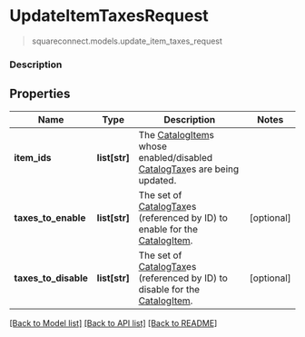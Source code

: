# UpdateItemTaxesRequest
> squareconnect.models.update_item_taxes_request

### Description



## Properties
Name | Type | Description | Notes
------------ | ------------- | ------------- | -------------
**item_ids** | **list[str]** | The [CatalogItem](#type-catalogitem)s whose enabled/disabled [CatalogTax](#type-catalogtax)es are being updated. |
**taxes_to_enable** | **list[str]** | The set of [CatalogTax](#type-catalogtax)es (referenced by ID) to enable for the [CatalogItem](#type-catalogitem). | [optional]
**taxes_to_disable** | **list[str]** | The set of [CatalogTax](#type-catalogtax)es (referenced by ID) to disable for the [CatalogItem](#type-catalogitem). | [optional]

[[Back to Model list]](../README.md#documentation-for-models) [[Back to API list]](../README.md#documentation-for-api-endpoints) [[Back to README]](../README.md)


